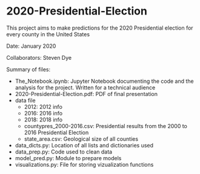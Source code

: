 # 2020-Presidential-Election
This project aims to make predictions for the 2020 Presidential election for every county in the United States

Date: January 2020

Collaborators: Steven Dye

Summary of files:
 - The_Notebook.ipynb: Jupyter Notebook documenting the code and the analysis for the project. Written for a technical audience
 - 2020-Presidential-Election.pdf: PDF of final presentation
 - data file
     - 2012: 2012 info
     - 2016: 2016 info
     - 2018: 2018 info
     - countypres_2000-2016.csv: Presidential results from the 2000 to 2016 Presidential Election
     - state_area.csv: Geological size of all counties
- data_dicts.py: Location of all lists and dictionaries used
- data_prep.py: Code used to clean data
- model_pred.py: Module to prepare models
- visualizations.py: File for storing vizualization functions

